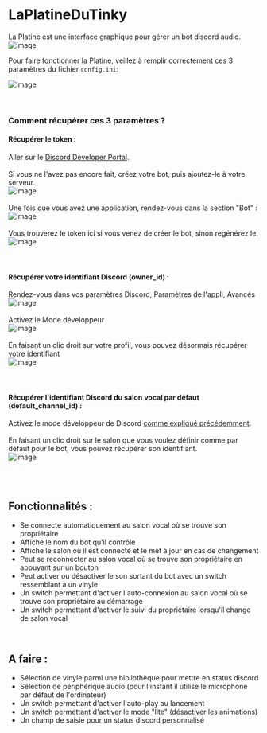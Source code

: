 # LaPlatineDuTinky
La Platine est une interface graphique pour gérer un bot discord audio.
<br>
![image](https://user-images.githubusercontent.com/104074343/229366817-d1d3d041-2b2f-45d5-8806-76582e3f2c93.png)

Pour faire fonctionner la Platine, veillez à remplir correctement ces 3 paramètres du fichier `config.ini`:

![image](https://user-images.githubusercontent.com/104074343/229365946-7413daaa-fd8c-442b-b357-4d050fa824ce.png)

<br>

### Comment récupérer ces 3 paramètres ?
#### Récupérer le token :
Aller sur le [Discord Developer Portal](https://discord.com/developers/applications).
<br><br>
Si vous ne l'avez pas encore fait, créez votre bot, puis ajoutez-le à votre serveur.
<br>
![image](https://user-images.githubusercontent.com/104074343/229367018-174341d9-3f80-44f3-bb5b-155eb05a2db6.png)
<br><br>
Une fois que vous avez une application, rendez-vous dans la section "Bot" :
<br>![image](https://user-images.githubusercontent.com/104074343/229367203-5de91a14-6c7c-4129-bb53-ca2c0afa2c5e.png)
<br><br>
Vous trouverez le token ici si vous venez de créer le bot, sinon regénérez le.
<br> ![image](https://user-images.githubusercontent.com/104074343/229367299-2882cc93-9fed-44a1-96cd-fce0497e3f75.png)
<br><br><br>
#### Récupérer votre identifiant Discord (owner_id) :
Rendez-vous dans vos paramètres Discord, Paramètres de l'appli, Avancés
<br>![image](https://user-images.githubusercontent.com/104074343/229367458-c4a70877-0880-42cb-a72c-4517a6b2d220.png)
<br><br>
Activez le Mode développeur
<br>![image](https://user-images.githubusercontent.com/104074343/229367528-fc1ed3f6-fad3-44b3-8c7b-eb8825be0854.png)
<br><br>
En faisant un clic droit sur votre profil, vous pouvez désormais récupérer votre identifiant
<br>![image](https://user-images.githubusercontent.com/104074343/229367677-beeff0fd-a641-41f6-98d4-db8798cd7e98.png)
<br><br><br>
#### Récupérer l'identifiant Discord du salon vocal par défaut (default_channel_id) :
Activez le mode développeur de Discord [comme expliqué précédemment](#r%C3%A9cup%C3%A9rer-votre-identifiant-discord-owner_id-).
<br><br>
En faisant un clic droit sur le salon que vous voulez définir comme par défaut pour le bot, vous pouvez récupérer son identifiant.
<br>![image](https://user-images.githubusercontent.com/104074343/229368068-f622ca37-8d96-414f-83da-2a87f7e5563c.png)




<br><br>
## Fonctionnalités :
- Se connecte automatiquement au salon vocal où se trouve son propriétaire
- Affiche le nom du bot qu'il contrôle
- Affiche le salon où il est connecté et le met à jour en cas de changement
- Peut se reconnecter au salon vocal où se trouve son propriétaire en appuyant sur un bouton
- Peut activer ou désactiver le son sortant du bot avec un switch ressemblant à un vinyle
- Un switch permettant d'activer l'auto-connexion au salon vocal où se trouve son propriétaire au démarrage
- Un switch permettant d'activer le suivi du propriétaire lorsqu'il change de salon vocal

<br>

## A faire :
- Sélection de vinyle parmi une bibliothèque pour mettre en status discord
- Sélection de périphérique audio (pour l'instant il utilise le microphone par défaut de l'ordinateur)
- Un switch permettant d'activer l'auto-play au lancement
- Un switch permettant d'activer le mode "lite" (désactiver les animations)
- Un champ de saisie pour un status discord personnalisé
